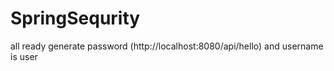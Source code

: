 # SpringSequrity
all ready generate password (http://localhost:8080/api/hello) and username is user
